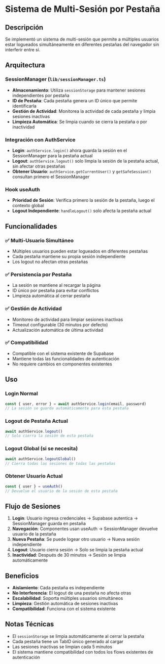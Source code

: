 # Sistema de Multi-Sesión por Pestaña

## Descripción

Se implementó un sistema de multi-sesión que permite a múltiples usuarios estar logueados simultáneamente en diferentes pestañas del navegador sin interferir entre sí.

## Arquitectura

### SessionManager (`lib/sessionManager.ts`)

- **Almacenamiento**: Utiliza `sessionStorage` para mantener sesiones independientes por pestaña
- **ID de Pestaña**: Cada pestaña genera un ID único que permite identificarla
- **Gestión de Actividad**: Monitorea la actividad de cada pestaña y limpia sesiones inactivas
- **Limpieza Automática**: Se limpia cuando se cierra la pestaña o por inactividad

### Integración con AuthService

- **Login**: `authService.login()` ahora guarda la sesión en el SessionManager para la pestaña actual
- **Logout**: `authService.logout()` solo limpia la sesión de la pestaña actual, sin afectar otras pestañas
- **Obtener Usuario**: `authService.getCurrentUser()` y `getSafeSession()` consultan primero el SessionManager

### Hook useAuth

- **Prioridad de Sesión**: Verifica primero la sesión de la pestaña, luego el contexto global
- **Logout Independiente**: `handleLogout()` solo afecta la pestaña actual

## Funcionalidades

### ✅ Multi-Usuario Simultáneo
- Múltiples usuarios pueden estar logueados en diferentes pestañas
- Cada pestaña mantiene su propia sesión independiente
- Los logout no afectan otras pestañas

### ✅ Persistencia por Pestaña
- La sesión se mantiene al recargar la página
- ID único por pestaña para evitar conflictos
- Limpieza automática al cerrar pestaña

### ✅ Gestión de Actividad
- Monitoreo de actividad para limpiar sesiones inactivas
- Timeout configurable (30 minutos por defecto)
- Actualización automática de última actividad

### ✅ Compatibilidad
- Compatible con el sistema existente de Supabase
- Mantiene todas las funcionalidades de autenticación
- No requiere cambios en componentes existentes

## Uso

### Login Normal
```typescript
const { user, error } = await authService.login(email, password)
// La sesión se guarda automáticamente para esta pestaña
```

### Logout de Pestaña Actual
```typescript
await authService.logout()
// Solo cierra la sesión de esta pestaña
```

### Logout Global (si se necesita)
```typescript
await authService.logoutGlobal()
// Cierra todas las sesiones de todas las pestañas
```

### Obtener Usuario Actual
```typescript
const { user } = useAuth()
// Devuelve el usuario de la sesión de esta pestaña
```

## Flujo de Sesiones

1. **Login**: Usuario ingresa credenciales → Supabase autentica → SessionManager guarda en pestaña
2. **Navegación**: Componentes usan useAuth → SessionManager devuelve usuario de la pestaña
3. **Nueva Pestaña**: Se puede logear otro usuario → Nueva sesión independiente
4. **Logout**: Usuario cierra sesión → Solo se limpia la pestaña actual
5. **Inactividad**: Después de 30 minutos → Sesión se limpia automáticamente

## Beneficios

- **Aislamiento**: Cada pestaña es independiente
- **No Interferencia**: El logout de una pestaña no afecta otras
- **Escalabilidad**: Soporta múltiples usuarios simultáneos
- **Limpieza**: Gestión automática de sesiones inactivas
- **Compatibilidad**: Funciona con el sistema existente

## Notas Técnicas

- El `sessionStorage` se limpia automáticamente al cerrar la pestaña
- Cada pestaña tiene un TabID único generado al cargar
- Las sesiones inactivas se limpian cada 5 minutos
- El sistema mantiene compatibilidad con todos los flows existentes de autenticación